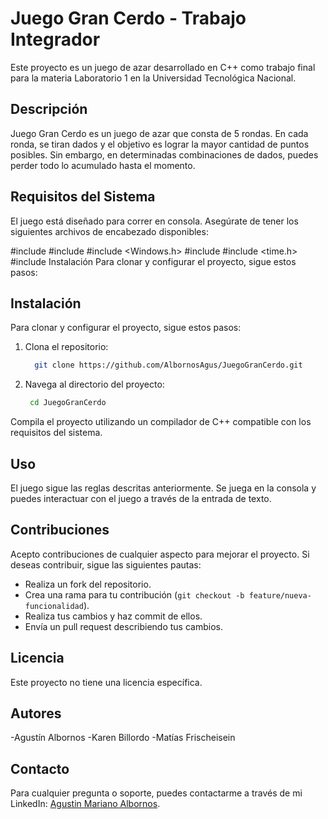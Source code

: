 # Juego Gran Cerdo - Trabajo Integrador

Este proyecto es un juego de azar desarrollado en C++ como trabajo final para la materia Laboratorio 1 en la Universidad Tecnológica Nacional.

## Descripción

Juego Gran Cerdo es un juego de azar que consta de 5 rondas. En cada ronda, se tiran dados y el objetivo es lograr la mayor cantidad de puntos posibles. Sin embargo, en determinadas combinaciones de dados, puedes perder todo lo acumulado hasta el momento.

## Requisitos del Sistema

El juego está diseñado para correr en consola. Asegúrate de tener los siguientes archivos de encabezado disponibles:


#include <iostream>
#include <cstdlib>
#include <Windows.h>
#include <cstdlib>
#include <time.h>
#include <iomanip>
Instalación
Para clonar y configurar el proyecto, sigue estos pasos:

## Instalación

Para clonar y configurar el proyecto, sigue estos pasos:

1. Clona el repositorio:
    ```sh
      git clone https://github.com/AlbornosAgus/JuegoGranCerdo.git
    ```

2. Navega al directorio del proyecto:
    ```sh
     cd JuegoGranCerdo
    ```
Compila el proyecto utilizando un compilador de C++ compatible con los requisitos del sistema.

## Uso
El juego sigue las reglas descritas anteriormente. Se juega en la consola y puedes interactuar con el juego a través de la entrada de texto.

## Contribuciones

 Acepto contribuciones de cualquier aspecto para mejorar el proyecto. Si deseas contribuir, sigue las siguientes pautas: 

 - Realiza un fork del repositorio.
 - Crea una rama para tu contribución (`git checkout -b feature/nueva-funcionalidad`).
 - Realiza tus cambios y haz commit de ellos.
 - Envía un pull request describiendo tus cambios.

## Licencia

Este proyecto no tiene una licencia específica.

## Autores
 -Agustín Albornos
 -Karen Billordo
 -Matías Frischeisein
## Contacto

Para cualquier pregunta o soporte, puedes contactarme a través de mi LinkedIn: [Agustin Mariano Albornos](https://www.linkedin.com/in/agust%C3%ADn-mariano-albornos-2bb21b213/).

